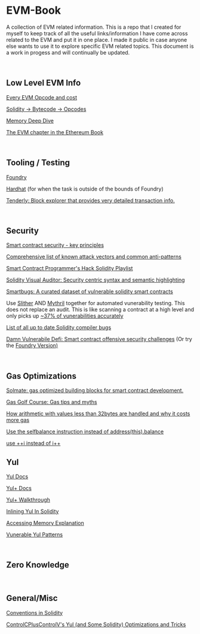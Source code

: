 # EVM-Book
A collection of EVM related information. This is a repo that I created for myself to keep track of all the useful links/information I have come across related to the EVM and put it in one place. I made it public in case anyone else wants to use it to explore specific EVM related topics. This document is a work in progess and will continually be updated.



<br>

## Low Level EVM Info
[Every EVM Opcode and cost](https://www.evm.codes/)

[Solidity -> Bytecode -> Opcodes](https://noxx.substack.com/p/evm-deep-dives-the-path-to-shadowy?s=r)

[Memory Deep Dive](https://noxx.substack.com/p/evm-deep-dives-the-path-to-shadowy-d6b?s=r)

[The EVM chapter in the Ethereum Book](https://github.com/ethereumbook/ethereumbook/blob/develop/13evm.asciidoc)



<br>


## Tooling / Testing

[Foundry](https://onbjerg.github.io/foundry-book/)

[Hardhat](https://hardhat.org/) (for when the task is outside of the bounds of Foundry)

[Tenderly: Block explorer that provides very detailed transaction info.](https://dashboard.tenderly.co/explorer?utm_source=homepage)


<br>


## Security 

[Smart contract security - key principles](https://consensys.github.io/smart-contract-best-practices/general-philosophy/)

[Comprehensive list of known attack vectors and common anti-patterns](https://blog.sigmaprime.io/solidity-security.html)

[Smart Contract Programmer's Hack Solidity Playlist](https://www.youtube.com/watch?v=4Mm3BCyHtDY&list=PLO5VPQH6OWdWsCgXJT9UuzgbC8SPvTRi5)

[Solidity Visual Auditor: Security centric syntax and semantic highlighting](https://marketplace.visualstudio.com/items?itemName=tintinweb.solidity-visual-auditor)

[Smartbugs: A curated dataset of vulnerable solidity smart contracts](https://github.com/smartbugs/smartbugs/tree/master/dataset)

Use [Slither](https://github.com/crytic/slither) AND [Mythril](https://github.com/ConsenSys/mythril) together for automated vunerability testing. This does not replace an audit. This is like scanning a contract at a high level and only picks up [~37% of vunerabilities accurately](https://soliditydeveloper.com/smart-contract-security-analyzers)

[List of all up to date Solidity compiler bugs](https://github.com/ethereum/solidity/blob/develop/docs/bugs.json)

[Damn Vulnerabile Defi: Smart contract offensive security challenges](https://www.damnvulnerabledefi.xyz/) (Or try the [Foundry Version)](https://github.com/nicolasgarcia214/damn-vulnerable-defi-foundry)


<br>


## Gas Optimizations

[Solmate: gas optimized building blocks for smart contract development.](https://github.com/Rari-Capital/solmate/)

[Gas Golf Course: Gas tips and myths](https://github.com/ZeroEkkusu/re-golf-course)

[How arithmetic with values less than 32bytes are handled and why it costs more gas](https://ethereum.stackexchange.com/questions/3067/why-does-uint8-cost-more-gas-than-uint256)

[Use the selfbalance instruction instead of address(this).balance](https://twitter.com/0xKitsune/status/1504149360057147400)

[use ++i instead of i++](https://twitter.com/itsdevbear/status/1500368440657276929?s=20&t=ndWmPAuUYzoW42QukHd6Lw)
<br>


## Yul
[Yul Docs](https://docs.soliditylang.org/en/latest/yul.html) 

[Yul+ Docs](https://github.com/FuelLabs/yulp)

[Yul+ Walkthrough](https://fuellabs.medium.com/introducing-yul-a-new-low-level-language-for-ethereum-aa64ce89512f)

[Inlining Yul In Solidity](https://docs.soliditylang.org/en/v0.8.12/assembly.html#inline-assembly)

[Accessing Memory Explanation](https://ethereum.stackexchange.com/questions/34529/understanding-solidity-inline-assembly-code)

[Vunerable Yul Patterns](https://github.com/Mikerah/solidity-bugs-and-vulns-in-yul)


<br>

## Zero Knowledge


<br>

## General/Misc


[Conventions in Solidity](https://docs.soliditylang.org/en/v0.8.12/assembly.html#conventions-in-solidity)

[ControlCPlusControlV's Yul (and Some Solidity) Optimizations and Tricks](https://hackmd.io/50TB8ZOTSCSWsfz0l0aF2g)


<br>



